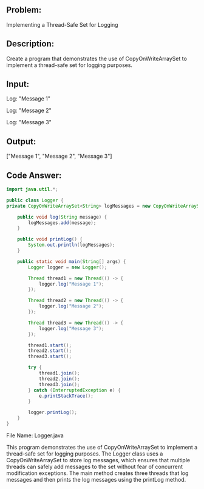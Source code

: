## Problem: 
Implementing a Thread-Safe Set for Logging

## Description: 
Create a program that demonstrates the use of CopyOnWriteArraySet to implement a thread-safe set for logging purposes.

## Input:

Log: "Message 1"

Log: "Message 2"

Log: "Message 3"

## Output:

["Message 1", "Message 2", "Message 3"]

## Code Answer:
```Java
import java.util.*;

public class Logger {
private CopyOnWriteArraySet<String> logMessages = new CopyOnWriteArraySet<>();

    public void log(String message) {
        logMessages.add(message);
    }

    public void printLog() {
        System.out.println(logMessages);
    }

    public static void main(String[] args) {
        Logger logger = new Logger();

        Thread thread1 = new Thread(() -> {
            logger.log("Message 1");
        });

        Thread thread2 = new Thread(() -> {
            logger.log("Message 2");
        });

        Thread thread3 = new Thread(() -> {
            logger.log("Message 3");
        });

        thread1.start();
        thread2.start();
        thread3.start();

        try {
            thread1.join();
            thread2.join();
            thread3.join();
        } catch (InterruptedException e) {
            e.printStackTrace();
        }

        logger.printLog();
    }
}
```

File Name: Logger.java

This program demonstrates the use of CopyOnWriteArraySet to implement a thread-safe set for logging purposes. The Logger class uses a CopyOnWriteArraySet to store log messages, which ensures that multiple threads can safely add messages to the set without fear of concurrent modification exceptions. The main method creates three threads that log messages and then prints the log messages using the printLog method.